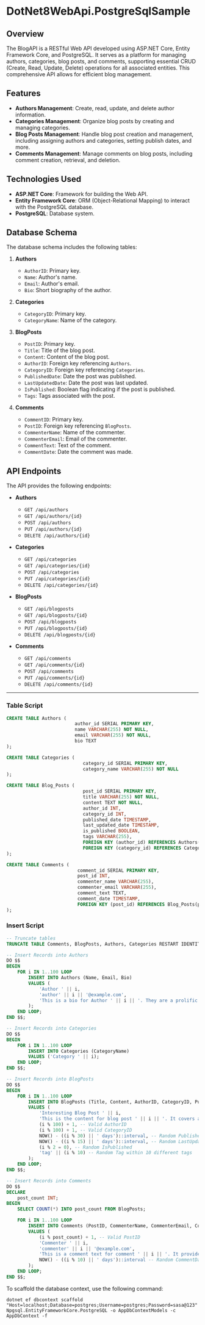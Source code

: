 # DotNet8WebApi.PostgreSqlSample

## Overview

The BlogAPI is a RESTful Web API developed using ASP.NET Core, Entity Framework Core, and PostgreSQL. It serves as a platform for managing authors, categories, blog posts, and comments, supporting essential CRUD (Create, Read, Update, Delete) operations for all associated entities. This comprehensive API allows for efficient blog management.

## Features

- **Authors Management**: Create, read, update, and delete author information.
- **Categories Management**: Organize blog posts by creating and managing categories.
- **Blog Posts Management**: Handle blog post creation and management, including assigning authors and categories, setting publish dates, and more.
- **Comments Management**: Manage comments on blog posts, including comment creation, retrieval, and deletion.

## Technologies Used

- **ASP.NET Core**: Framework for building the Web API.
- **Entity Framework Core**: ORM (Object-Relational Mapping) to interact with the PostgreSQL database.
- **PostgreSQL**: Database system.

## Database Schema

The database schema includes the following tables:

1. **Authors**
    - `AuthorID`: Primary key.
    - `Name`: Author's name.
    - `Email`: Author's email.
    - `Bio`: Short biography of the author.

2. **Categories**
    - `CategoryID`: Primary key.
    - `CategoryName`: Name of the category.

3. **BlogPosts**
    - `PostID`: Primary key.
    - `Title`: Title of the blog post.
    - `Content`: Content of the blog post.
    - `AuthorID`: Foreign key referencing `Authors`.
    - `CategoryID`: Foreign key referencing `Categories`.
    - `PublishedDate`: Date the post was published.
    - `LastUpdatedDate`: Date the post was last updated.
    - `IsPublished`: Boolean flag indicating if the post is published.
    - `Tags`: Tags associated with the post.

4. **Comments**
    - `CommentID`: Primary key.
    - `PostID`: Foreign key referencing `BlogPosts`.
    - `CommenterName`: Name of the commenter.
    - `CommenterEmail`: Email of the commenter.
    - `CommentText`: Text of the comment.
    - `CommentDate`: Date the comment was made.

## API Endpoints

The API provides the following endpoints:

- **Authors**
    - `GET /api/authors`
    - `GET /api/authors/{id}`
    - `POST /api/authors`
    - `PUT /api/authors/{id}`
    - `DELETE /api/authors/{id}`

- **Categories**
    - `GET /api/categories`
    - `GET /api/categories/{id}`
    - `POST /api/categories`
    - `PUT /api/categories/{id}`
    - `DELETE /api/categories/{id}`

- **BlogPosts**
    - `GET /api/blogposts`
    - `GET /api/blogposts/{id}`
    - `POST /api/blogposts`
    - `PUT /api/blogposts/{id}`
    - `DELETE /api/blogposts/{id}`

- **Comments**
    - `GET /api/comments`
    - `GET /api/comments/{id}`
    - `POST /api/comments`
    - `PUT /api/comments/{id}`
    - `DELETE /api/comments/{id}`

---

### Table Script

```sql
CREATE TABLE Authors (
                         author_id SERIAL PRIMARY KEY,
                         name VARCHAR(255) NOT NULL,
                         email VARCHAR(255) NOT NULL,
                         bio TEXT
);

CREATE TABLE Categories (
                            category_id SERIAL PRIMARY KEY,
                            category_name VARCHAR(255) NOT NULL
);

CREATE TABLE Blog_Posts (
                            post_id SERIAL PRIMARY KEY,
                            title VARCHAR(255) NOT NULL,
                            content TEXT NOT NULL,
                            author_id INT,
                            category_id INT,
                            published_date TIMESTAMP,
                            last_updated_date TIMESTAMP,
                            is_published BOOLEAN,
                            tags VARCHAR(255),
                            FOREIGN KEY (author_id) REFERENCES Authors(author_id),
                            FOREIGN KEY (category_id) REFERENCES Categories(category_id)
);

CREATE TABLE Comments (
                          comment_id SERIAL PRIMARY KEY,
                          post_id INT,
                          commenter_name VARCHAR(255),
                          commenter_email VARCHAR(255),
                          comment_text TEXT,
                          comment_date TIMESTAMP,
                          FOREIGN KEY (post_id) REFERENCES Blog_Posts(post_id)
);
```

### Insert Script

```sql
-- Truncate tables
TRUNCATE TABLE Comments, BlogPosts, Authors, Categories RESTART IDENTITY CASCADE;

-- Insert Records into Authors
DO $$
BEGIN
    FOR i IN 1..100 LOOP
        INSERT INTO Authors (Name, Email, Bio)
        VALUES (
            'Author ' || i,
            'author' || i || '@example.com',
            'This is a bio for Author ' || i || '. They are a prolific writer with numerous published works.'
        );
    END LOOP;
END $$;

-- Insert Records into Categories
DO $$
BEGIN
    FOR i IN 1..100 LOOP
        INSERT INTO Categories (CategoryName)
        VALUES ('Category ' || i);
    END LOOP;
END $$;

-- Insert Records into BlogPosts
DO $$
BEGIN
    FOR i IN 1..100 LOOP
        INSERT INTO BlogPosts (Title, Content, AuthorID, CategoryID, PublishedDate, LastUpdatedDate, IsPublished, Tags)
        VALUES (
            'Interesting Blog Post ' || i,
            'This is the content for blog post ' || i || '. It covers a variety of interesting topics related to Category ' || (i % 100) + 1 || '.',
            (i % 100) + 1, -- Valid AuthorID
            (i % 100) + 1, -- Valid CategoryID
            NOW() - ((i % 30) || ' days')::interval, -- Random PublishedDate within the last 30 days
            NOW() - ((i % 15) || ' days')::interval, -- Random LastUpdatedDate within the last 15 days
            (i % 2 = 0), -- Random IsPublished
            'tag' || (i % 10) -- Random Tag within 10 different tags
        );
    END LOOP;
END $$;

-- Insert Records into Comments
DO $$
DECLARE
    post_count INT;
BEGIN
    SELECT COUNT(*) INTO post_count FROM BlogPosts;

    FOR i IN 1..100 LOOP
        INSERT INTO Comments (PostID, CommenterName, CommenterEmail, CommentText, CommentDate)
        VALUES (
            (i % post_count) + 1, -- Valid PostID
            'Commenter ' || i,
            'commenter' || i || '@example.com',
            'This is a comment text for comment ' || i || '. It provides feedback and insights on Blog Post ' || (i % post_count) + 1 || '.',
            NOW() - ((i % 10) || ' days')::interval -- Random CommentDate within the last 10 days
        );
    END LOOP;
END $$;
```


To scaffold the database context, use the following command:

```
dotnet ef dbcontext scaffold "Host=localhost;Database=postgres;Username=postgres;Password=sasa@123" Npgsql.EntityFrameworkCore.PostgreSQL -o AppDbContextModels -c AppDbContext -f
```
